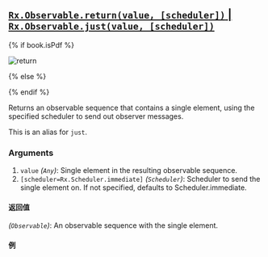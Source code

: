 ## [`Rx.Observable.return(value, [scheduler])` | `Rx.Observable.just(value, [scheduler])`](https://github.com/Reactive-Extensions/RxJS/blob/master/src/core/linq/observable/return.js)

{% if book.isPdf %}

![return](http://reactivex.io/documentation/operators/images/just.png)

{% else %}



{% endif %}

Returns an observable sequence that contains a single element, using the specified scheduler to send out observer messages.

This is an alias for `just`.

### Arguments
1. `value` *(`Any`)*: Single element in the resulting observable sequence.
2. `[scheduler=Rx.Scheduler.immediate]` *(`Scheduler`)*: Scheduler to send the single element on. If not specified, defaults to Scheduler.immediate.

#### 返回值
*(`Observable`)*: An observable sequence with the single element.

#### 例

[](http://jsbin.com/yupil/1/embed?js,console)
